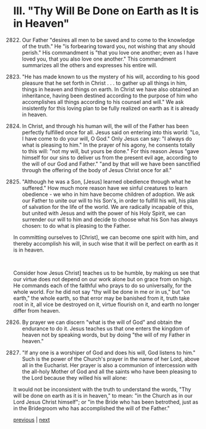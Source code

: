# III. "Thy Will Be Done on Earth as It is in Heaven"

2822. Our Father "desires all men to be saved and to come to the knowledge of the truth." He "is forbearing toward you, not wishing that any should perish." His commandment is "that you love one another; even as I have loved you, that you also love one another." This commandment summarizes all the others and expresses his entire will.

2823. "He has made known to us the mystery of his will, according to his good pleasure that he set forth in Christ . . . to gather up all things in him, things in heaven and things on earth. In Christ we have also obtained an inheritance, having been destined according to the purpose of him who accomplishes all things according to his counsel and will." We ask insistently for this loving plan to be fully realized on earth as it is already in heaven.

2824. In Christ, and through his human will, the will of the Father has been perfectly fulfilled once for all. Jesus said on entering into this world: "Lo, I have come to do your will, O God." Only Jesus can say: "I always do what is pleasing to him." In the prayer of his agony, he consents totally to this will: "not my will, but yours be done." For this reason Jesus "gave himself for our sins to deliver us from the present evil age, according to the will of our God and Father." "and by that will we have been sanctified through the offering of the body of Jesus Christ once for all."

2825. "Although he was a Son, [Jesus] learned obedience through what he suffered." How much more reason have we sinful creatures to learn obedience - we who in him have become children of adoption. We ask our Father to unite our will to his Son's, in order to fulfill his will, his plan of salvation for the life of the world. We are radically incapable of this, but united with Jesus and with the power of his Holy Spirit, we can surrender our will to him and decide to choose what his Son has always chosen: to do what is pleasing to the Father.

In committing ourselves to [Christ], we can become one spirit with him, and thereby accomplish his will, in such wise that it will be perfect on earth as it is in heaven.

 

Consider how Jesus Christ] teaches us to be humble, by making us see that our virtue does not depend on our work alone but on grace from on high. He commands each of the faithful who prays to do so universally, for the whole world. For he did not say "thy will be done in me or in us," but "on earth," the whole earth, so that error may be banished from it, truth take root in it, all vice be destroyed on it, virtue flourish on it, and earth no longer differ from heaven.

2826. By prayer we can discern "what is the will of God" and obtain the endurance to do it. Jesus teaches us that one enters the kingdom of heaven not by speaking words, but by doing "the will of my Father in heaven."

2827. "If any one is a worshiper of God and does his will, God listens to him." Such is the power of the Church's prayer in the name of her Lord, above all in the Eucharist. Her prayer is also a communion of intercession with the all-holy Mother of God and all the saints who have been pleasing to the Lord because they willed his will alone:

It would not be inconsistent with the truth to understand the words, "Thy will be done on earth as it is in heaven," to mean: "in the Church as in our Lord Jesus Christ himself"; or "in the Bride who has been betrothed, just as in the Bridegroom who has accomplished the will of the Father."

[previous](https://github.com/Tenari/non-fiction/blob/master/catechism/__PA8.md) | [next](https://github.com/Tenari/non-fiction/blob/master/catechism/__PAA.md)